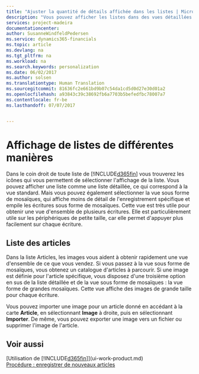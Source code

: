 ```yaml
---
title: "Ajuster la quantité de détails affichée dans les listes | Microsoft Docs"
description: "Vous pouvez afficher les listes dans des vues détaillées qui fournissent plus d'informations, ou en tant que vignettes faciles à analyser visuellement."
services: project-madeira
documentationcenter: 
author: SusanneWindfeldPedersen
ms.service: dynamics365-financials
ms.topic: article
ms.devlang: na
ms.tgt_pltfrm: na
ms.workload: na
ms.search.keywords: personalization
ms.date: 06/02/2017
ms.author: solsen
ms.translationtype: Human Translation
ms.sourcegitcommit: 81636fc2e661bd9b07c54da1cd5d0d27e30d01a2
ms.openlocfilehash: a93843c39c38692fb6a7703b5befedfbc78007a7
ms.contentlocale: fr-be
ms.lasthandoff: 07/07/2017


---
```

# <a name="displaying-lists-in-different-ways"></a>Affichage de listes de différentes manières
Dans le coin droit de toute liste de [!INCLUDE[d365fin](includes/d365fin_md.md)] vous trouverez les icônes qui vous permettent de sélectionner l'affichage de la liste. Vous pouvez afficher une liste comme une liste détaillée, ce qui correspond à la vue standard. Mais vous pouvez également sélectionner la vue sous forme de mosaïques, qui affiche moins de détail de l'enregistrement spécifique et empile les écritures sous forme de mosaïques. Cette vue est très utile pour obtenir une vue d'ensemble de plusieurs écritures. Elle est particulièrement utile sur les périphériques de petite taille, car elle permet d'appuyer plus facilement sur chaque écriture.

## <a name="items-list"></a>Liste des articles
Dans la liste Articles, les images vous aident à obtenir rapidement une vue d'ensemble de ce que vous vendez. Si vous passez à la vue sous forme de mosaïques, vous obtenez un catalogue d'articles à parcourir. Si une image est définie pour l'article spécifique, vous disposez d'une troisième option en sus de la liste détaillée et de la vue sous forme de mosaïques : la vue forme de grandes mosaïques. Cette vue affiche des images de grande taille pour chaque écriture.

Vous pouvez importer une image pour un article donné en accédant à la carte **Article**, en sélectionnant **Image** à droite, puis en sélectionnant **Importer**. De même, vous pouvez exporter une image vers un fichier ou supprimer l'image de l'article.  

## <a name="see-also"></a>Voir aussi
[Utilisation de [!INCLUDE[d365fin](includes/d365fin_md.md)]](ui-work-product.md)  
[Procédure : enregistrer de nouveaux articles](inventory-how-register-new-items.md)  

